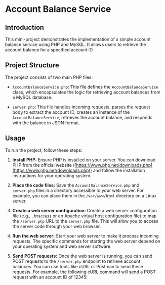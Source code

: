 # Account Balance Service

## Introduction

This mini-project demonstrates the implementation of a simple account balance service using PHP and MySQL. It allows users to retrieve the account balance for a specified account ID.

## Project Structure

The project consists of two main PHP files:

- `AccountBalanceService.php`: This file defines the `AccountBalanceService` class, which encapsulates the logic for retrieving account balances from a MySQL database.

- `server.php`: This file handles incoming requests, parses the request body to extract the account ID, creates an instance of the `AccountBalanceService`, retrieves the account balance, and responds with the balance in JSON format.

## Usage

To run the project, follow these steps:

1. **Install PHP:** Ensure PHP is installed on your server. You can download PHP from the official website ([https://www.php.net/downloads.php](https://www.php.net/downloads.php)) and follow the installation instructions for your operating system.

2. **Place the code files:** Save the `AccountBalanceService.php` and `server.php` files in a directory accessible to your web server. For example, you can place them in the `/var/www/html` directory on a Linux server.

3. **Create a web server configuration:** Create a web server configuration file (e.g., `.htaccess` or an Apache virtual host configuration file) to map the `/server.php` URL to the `server.php` file. This will allow you to access the server code through your web browser.

4. **Run the web server:** Start your web server to make it process incoming requests. The specific commands for starting the web server depend on your operating system and web server software.

5. **Send POST requests:** Once the web server is running, you can send POST requests to the `/server.php` endpoint to retrieve account balances. You can use tools like cURL or Postman to send these requests. For example, the following cURL command will send a POST request with an account ID of 12345:
